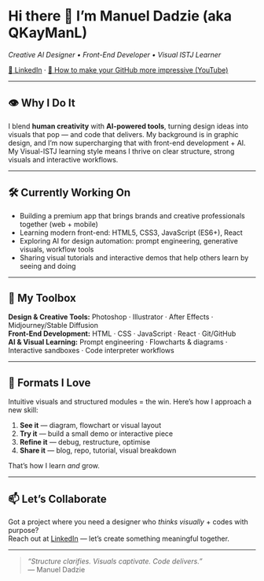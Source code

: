 # Hi there 👋 I’m Manuel Dadzie (aka QKayManL)  
*Creative AI Designer • Front-End Developer • Visual ISTJ Learner*

[🔗 LinkedIn](https://www.linkedin.com/in/manuel-dadzie) · [🎥 How to make your GitHub more impressive (YouTube)](https://www.youtube.com/watch?v=QDfLou004iE)

---

## 👁️ Why I Do It  
I blend **human creativity** with **AI-powered tools**, turning design ideas into visuals that pop — and code that delivers. My background is in graphic design, and I’m now supercharging that with front-end development + AI. My Visual-ISTJ learning style means I thrive on clear structure, strong visuals and interactive workflows.

---

## 🛠️ Currently Working On  
- Building a premium app that brings brands and creative professionals together (web + mobile)  
- Learning modern front-end: HTML5, CSS3, JavaScript (ES6+), React  
- Exploring AI for design automation: prompt engineering, generative visuals, workflow tools  
- Sharing visual tutorials and interactive demos that help others learn by seeing and doing  

---

## 🎨 My Toolbox  
**Design & Creative Tools:** Photoshop · Illustrator · After Effects · Midjourney/Stable Diffusion  
**Front-End Development:** HTML · CSS · JavaScript · React · Git/GitHub  
**AI & Visual Learning:** Prompt engineering · Flowcharts & diagrams · Interactive sandboxes · Code interpreter workflows  

---

## 🚀 Formats I Love  
Intuitive visuals and structured modules = the win. Here’s how I approach a new skill:  
1. **See it** — diagram, flowchart or visual layout  
2. **Try it** — build a small demo or interactive piece  
3. **Refine it** — debug, restructure, optimise  
4. **Share it** — blog, repo, tutorial, visual breakdown  

That’s how I learn *and* grow.  

---

## 📫 Let’s Collaborate  
Got a project where you need a designer who *thinks visually* + codes with purpose?  
Reach out at [LinkedIn](https://www.linkedin.com/in/manuel-dadzie) — let’s create something meaningful together.

---

> *“Structure clarifies. Visuals captivate. Code delivers.”*  
— Manuel Dadzie  
